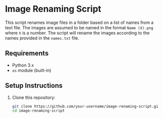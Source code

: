 # Image Renaming Script

This script renames image files in a folder based on a list of names from a text file. The images are assumed to be named in the format `Name (X).png` where `X` is a number. The script will rename the images according to the names provided in the `names.txt` file.

## Requirements

- Python 3.x
- `os` module (built-in)

## Setup Instructions

1. Clone this repository:

   ```bash
   git clone https://github.com/your-username/image-renaming-script.git
   cd image-renaming-script
